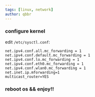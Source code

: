 ```yaml
---
tags: [linux, network]
author: qbbr
---
```


### configure kernel

edit `/etc/sysctl.conf`:

```bashnet.ipv4.ip_forward=1
net.ipv4.conf.all.mc_forwarding = 1
net.ipv4.conf.default.mc_forwarding = 1
net.ipv4.conf.lo.mc_forwarding = 1
net.ipv4.conf.eth0.mc_forwarding = 1
net.ipv4.conf.wlan0.mc_forwarding = 1
net.inet.ip.mforwarding=1
multicast_router=YES
```

### reboot os && enjoy!!

